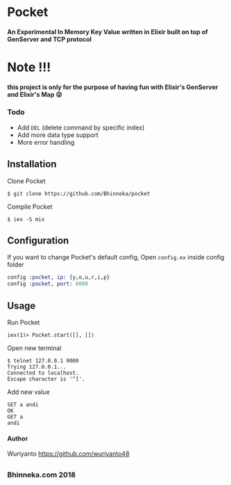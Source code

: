 # Pocket

#### An Experimental In Memory Key Value written in Elixir built on top of GenServer and TCP protocol

# Note !!!
#### this project is only for the purpose of having fun with Elixir's GenServer and Elixir's Map :stuck_out_tongue_winking_eye:

### Todo
- Add `DEL` (delete command by specific index)
- Add more data type support
- More error handling

## Installation

Clone Pocket

```shell
$ git clone https://github.com/Bhinneka/pocket
```

Compile Pocket
```shell
$ iex -S mix
```

## Configuration

If you want to change Pocket's default config, Open `config.ex` inside config folder

```elixir
config :pocket, ip: {y,o,u,r,i,p}
config :pocket, port: 8000
```

## Usage
Run Pocket
```shell
iex(1)> Pocket.start([], [])
```

Open new terminal
```
$ telnet 127.0.0.1 9000
Trying 127.0.0.1...
Connected to localhost.
Escape character is '^]'.
```

Add new value
```shell
SET a andi
OK
GET a
andi
```


#### Author
Wuriyanto https://github.com/wuriyanto48

##

### Bhinneka.com 2018